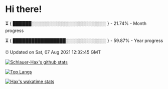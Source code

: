 # Hi there!

⏳ { ██████░░░░░░░░░░░░░░░░░░░░░░░░ } - 21.74% - Month progress

⏳ { █████████████████░░░░░░░░░░░░░ } - 59.87% - Year progress

⏰ Updated on Sat, 07 Aug 2021 12:32:45 GMT


[![Schlauer-Hax's github stats](https://github-readme-stats.vercel.app/api?username=Schlauer-Hax&show_icons=true&theme=dark&count_private=true)](https://github.com/Schlauer-Hax)


[![Top Langs](https://github-readme-stats.vercel.app/api/top-langs/?username=Schlauer-Hax&layout=compact&theme=dark)](https://github.com/Schlauer-Hax?tab=repositories)


[![Hax's wakatime stats](https://github-readme-stats.vercel.app/api/wakatime?username=Hax&theme=dark)](https://wakatime.com/@Hax)


